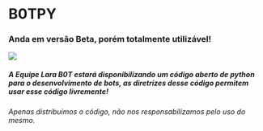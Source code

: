 # B0TPY
<h3>Anda em versão Beta, porém totalmente utilizável!</h3>

<img src='https://larab0tbeta.heitordjak47.repl.co/imagens/Lara.ico'>

<h5>A Equipe Lara B0T estará disponibilizando um código aberto de python para o desenvolvimento de bots, as diretrizes desse código permitem usar esse código livremente!</h5>
<h6>Apenas distribuimos o código, não nos responsabilizamos pelo uso do mesmo.</h6>
